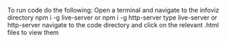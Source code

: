 To run code do the following:
    Open a terminal and navigate to the infoviz directory
    npm i -g live-server or npm i -g http-server
    type live-server or http-server
    navigate to the code directory and click on the relevant .html files to view them
